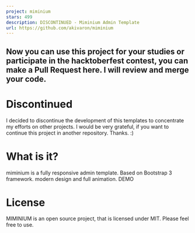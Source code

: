 ```yaml
---
project: miminium
stars: 499
description: DISCONTINUED - Miminium Admin Template
url: https://github.com/akivaron/miminium
---
```


Now you can use this project for your studies or participate in the hacktoberfest contest, you can make a Pull Request here. I will review and merge your code.
---------------------------------------------------------------------------------------------------------------------------------------------------------------

Discontinued
============

I decided to discontinue the development of this templates to concentrate my efforts on other projects. I would be very grateful, if you want to continue this project in another repository. Thanks. :)

What is it?
===========

miminium is a fully responsive admin template. Based on Bootstrap 3 framework. modern design and full animation. DEMO

License
=======

MIMINIUM is an open source project, that is licensed under MIT. Please feel free to use.
